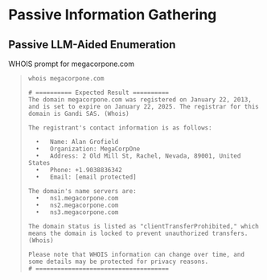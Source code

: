 # Passive Information Gathering

## Passive LLM-Aided Enumeration

WHOIS prompt for megacorpone.com
>``` shell
>whois megacorpone.com 
>
># ========== Expected Result ==========
>The domain megacorpone.com was registered on January 22, 2013, and is set to expire on January 22, 2025. The registrar for this domain is Gandi SAS. (Whois)
>
>The registrant's contact information is as follows:
>
>	•	Name: Alan Grofield
>	•	Organization: MegaCorpOne
>	•	Address: 2 Old Mill St, Rachel, Nevada, 89001, United States
>	•	Phone: +1.9038836342
>	•	Email: [email protected]
>
>The domain's name servers are:
>	•	ns1.megacorpone.com
>	•	ns2.megacorpone.com
>	•	ns3.megacorpone.com
>
>The domain status is listed as "clientTransferProhibited," which means the domain is locked to prevent unauthorized transfers. (Whois)
>
>Please note that WHOIS information can change over time, and some details may be protected for privacy reasons.
># =====================================
>```
